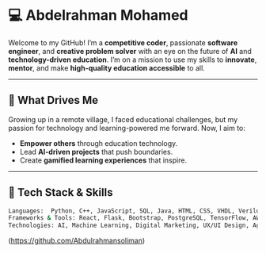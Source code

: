 # 💻 Abdelrahman Mohamed



Welcome to my GitHub! I’m a **competitive coder**, passionate **software engineer**, and **creative problem solver** with an eye on the future of **AI** and **technology-driven education**. I’m on a mission to use my skills to **innovate**, **mentor**, and make **high-quality education accessible** to all.

---

## 🚩 What Drives Me

Growing up in a remote village, I faced educational challenges, but my passion for technology and learning-powered me forward. Now, I aim to:

- **Empower others** through education technology.
- Lead **AI-driven projects** that push boundaries.
- Create **gamified learning experiences** that inspire.

---

## 🔨 Tech Stack & Skills

```bash
Languages:  Python, C++, JavaScript, SQL, Java, HTML, CSS, VHDL, Verilog
Frameworks & Tools: React, Flask, Bootstrap, PostgreSQL, TensorFlow, AWS, Firebase
Technologies: AI, Machine Learning, Digital Marketing, UX/UI Design, Agile Project Management
```

(https://github.com/Abdulrahmansoliman)
